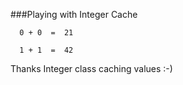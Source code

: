 ###Playing with Integer Cache
  
      0 + 0  =  21
   
      1 + 1  =  42

Thanks Integer class caching values :-)
